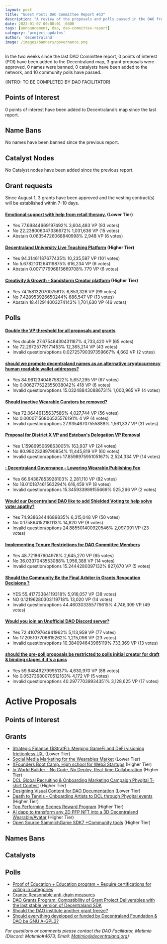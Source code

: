 ```yaml
---
layout: post
title: "Guest Post: DAO Committee Report #53"
description: "A review of the proposals and polls passed in the DAO from August 1 through August 15".
date: 2022-01-07 00:00:01 -0300
tags: [announcement, dao, dao-committee-report]
category: 'project-updates'
author: 'decentraland'
image: /images/banners/governance.png
---
```


In the two weeks since the last DAO Committee report, 0 points of interest (POI) have been added to the Decentraland map, 3 grant proposals were approved, 0 names were banned, 0 catalysts have been added to the network, and 10 community polls have passed.

(INTRO: TO BE COMPLETED BY DAO FACILITATOR)

## Points of Interest
0 points of interest have been added to Decentraland’s map since the last report.


## Name Bans

No names have been banned since the previous report.

## Catalyst Nodes
No Catalyst nodes have been added since the previous report.


## Grant requests
Since August 1, 3 grants have been approved and the vesting contract(s) will be established within 7-10 days.


#### [Emotional support with help from retail therapy.](https://governance.decentraland.org/proposal/?id=a9d7cd60-3085-11ee-a512-65477fceb1b0) (Lower Tier)

* Yes 77.69844669197492% 3,604,483 VP (93 votes)
* No 22.238006047336672% 1,031,636 VP (15 votes)
* Abstain 0.06354726068840998% 2,948 VP (6 votes)


#### [Decentraland University Live Teaching Platform](https://governance.decentraland.org/proposal/?id=527ec930-2fde-11ee-a512-65477fceb1b0) (Higher Tier)

* Yes 94.31461187677435% 10,235,597 VP (101 votes)
* No 5.6782101264119875% 616,234 VP (6 votes)
* Abstain 0.007177996813669708% 779 VP (6 votes)


#### [Creativity &amp; Growth - Sandstorm Creator platform](https://governance.decentraland.org/proposal/?id=fdae4090-2db5-11ee-a512-65477fceb1b0) (Higher Tier)

* Yes 74.15813207007561% 6,853,326 VP (99 votes)
* No 7.428953926650244% 686,547 VP (13 votes)
* Abstain 18.412914003274143% 1,701,630 VP (46 votes)


## Polls

#### [Double the VP threshold for all proposals and grants  ](https://governance.decentraland.org/proposal/?id=48cb2a10-36c7-11ee-be2d-676a2489bc16)

* Yes double 27.67548430431187% 4,733,420 VP (65 votes)
* No 72.29725779171453% 12,365,214 VP (43 votes)
* Invalid question/options 0.02725790397359667% 4,662 VP (2 votes)


#### [should we promote decentraland names as an alternative cryptocurrency human readable wallet addresses?](https://governance.decentraland.org/proposal/?id=ac360f90-36a2-11ee-be2d-676a2489bc16)

* Yes 84.96123404675822% 5,657,295 VP (67 votes)
* No 0.006277522355038042% 418 VP (6 votes)
* Invalid question/options 15.032488430886731% 1,000,965 VP (4 votes)


#### [Should inactive Wearable Curators be removed?](https://governance.decentraland.org/proposal/?id=d2005860-355e-11ee-a78b-116bf1638d00)

* Yes 72.06446135637586% 4,027,744 VP (56 votes)
* No 0.00007156806525576191% 4 VP (4 votes)
* Invalid question/options 27.93546707555888% 1,561,337 VP (31 votes)


#### [Proposal for District X VP and Esteban&#39;s Delegation VP Removal](https://governance.decentraland.org/proposal/?id=25de3650-3497-11ee-a39d-ef9ca9e669fd)

* Yes 1.1598695069863005% 163,937 VP (24 votes)
* No 80.98023289790854% 11,445,819 VP (60 votes)
* Invalid question/options 17.859897595105167% 2,524,334 VP (14 votes)


#### [: Decentraland Governance - Lowering Wearable Publishing Fee](https://governance.decentraland.org/proposal/?id=8e05a7f0-324d-11ee-a39d-ef9ca9e669fd)

* Yes 66.64387853928103% 2,281,110 VP (82 votes)
* No 18.010187461563294% 616,459 VP (8 votes)
* Invalid question/options 15.345933999155669% 525,266 VP (2 votes)


#### [Would our Decentraland DAO like to add Shielded Voting to help solve voter apathy? ](https://governance.decentraland.org/proposal/?id=2e43a4a0-320e-11ee-a39d-ef9ca9e669fd)

* Yes 74.93863444689835% 6,315,048 VP (50 votes)
* No 0.175864152181113% 14,820 VP (9 votes)
* Invalid question/options 24.885501400920546% 2,097,091 VP (23 votes)


#### [Implementing Tenure Restrictions for DAO Committee Members](https://governance.decentraland.org/proposal/?id=04fa4800-30b1-11ee-9309-9f2674902254)

* Yes 48.721867604978% 2,645,270 VP (65 votes)
* No 36.0337043553088% 1,956,388 VP (14 votes)
* Invalid question/options 15.2444280397132% 827,670 VP (5 votes)


#### [Should the Community Be the Final Arbiter in Grants Revocation Decisions ?](https://governance.decentraland.org/proposal/?id=78bacea0-2fa2-11ee-a512-65477fceb1b0)

* YES 55.41773384119318% 5,916,057 VP (38 votes)
* NO 0.12196280303119718% 13,020 VP (14 votes)
* Invalid question/options 44.460303355775615% 4,746,309 VP (49 votes)


#### [Would you join an Unofficial DAO Discord server?](https://governance.decentraland.org/proposal/?id=441a7810-2f18-11ee-a512-65477fceb1b0)

* Yes 72.41079764941962% 5,113,959 VP (77 votes)
* No 17.205107706615262% 1,215,098 VP (23 votes)
* Invalid question/options 10.384094643965119% 733,369 VP (13 votes)


#### [should the pre-poll proposals be restricted to polls initial creator for draft &amp; binding stages if it&#39;s a pass](https://governance.decentraland.org/proposal/?id=74161df0-2dae-11ee-a512-65477fceb1b0)

* Yes 59.64849279995137% 4,630,970 VP (88 votes)
* No 0.05373680070512163% 4,172 VP (5 votes)
* Invalid question/options 40.29777039934351% 3,128,625 VP (17 votes)



# Active Proposals

## Points of Interest


## Grants

* [Strategic Finance ($StratFi): Merging GameFi and DeFi visioning frictionless UX.](https://governance.decentraland.org/proposal/?id=911824f0-3f7b-11ee-88e6-1fe6cb69ee51) (Lower Tier)
* [Social Media Marketing for the Wearables Market](https://governance.decentraland.org/proposal/?id=18f488a0-3d24-11ee-88e6-1fe6cb69ee51) (Lower Tier)
* [XFounders Boot Camp. High school for Web3 Startups](https://governance.decentraland.org/proposal/?id=2ad1a500-3bf6-11ee-9496-2daa447e4bf3) (Higher Tier)
* [In World Builder - No Code, No Deploy, Real-time Collaboration](https://governance.decentraland.org/proposal/?id=ca7784f0-3988-11ee-aec9-fb54fc0c7896) (Higher Tier)
* [DCL Global Recruiting &amp; Onboarding Marketing Campaign Phygital T-shirt Contest](https://governance.decentraland.org/proposal/?id=38612570-3894-11ee-aec9-fb54fc0c7896) (Higher Tier)
* [Designing Visual Content for DAO Documentation](https://governance.decentraland.org/proposal/?id=f5eda870-387b-11ee-aec9-fb54fc0c7896) (Lower Tier)
* [Death to Tennis - Onboarding Artists to DCL through Phygital events](https://governance.decentraland.org/proposal/?id=bf9770b0-3792-11ee-aec9-fb54fc0c7896) (Higher Tier)
* [Top Performing Scenes Reward Program](https://governance.decentraland.org/proposal/?id=0fffd3b0-378b-11ee-be2d-676a2489bc16) (Higher Tier)
* [AI dapp to transform any 2D PFP NFT into a 3D Decentraland Wearable/Avatar](https://governance.decentraland.org/proposal/?id=31815fd0-3606-11ee-be2d-676a2489bc16) (Higher Tier)
* [Open Source SammichGame SDK7 +Community tools](https://governance.decentraland.org/proposal/?id=e7399950-35f7-11ee-be2d-676a2489bc16) (Higher Tier)

## Names Bans


## Catalysts


## Polls

* [Proof of Education + Education program + Require certifications for voting in categories](https://governance.decentraland.org/proposal/?id=1e5ff5b0-40ce-11ee-88e6-1fe6cb69ee51)
* [Grants: Reasonable anti-drain measures](https://governance.decentraland.org/proposal/?id=b293cd80-3ece-11ee-88e6-1fe6cb69ee51)
* [DAO Grants Program: Compatibility of Grant Project Deliverables with the last stable version of Decentraland SDK](https://governance.decentraland.org/proposal/?id=4bb8cec0-3e07-11ee-88e6-1fe6cb69ee51)
* [Should the DAO institute another grant freeze?](https://governance.decentraland.org/proposal/?id=cf71fa30-3d52-11ee-88e6-1fe6cb69ee51)
* [Should everything developed or funded by Decentraland Foundation &amp; DAO be GNU A-GPL3?](https://governance.decentraland.org/proposal/?id=0f7cee00-3cef-11ee-8a20-21bcd668e635)

*For questions or comments please contact the DAO Facilitator, Matimio (Discord: Matimio#4673; Email: [Matimio@decentraland.org](mailto:Matimio@decentraland.org))*